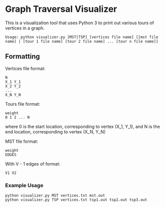 # Graph Traversal Visualizer

This is a visualization tool that uses Python 3 to print out various tours of vertices in a graph.

```
Usage: python visualizer.py [MST|TSP] [vertices file name] [[mst file name] | [tour 1 file name] [tour 2 file name] ... [tour n file name]]
```

## Formatting

Vertices file format:
```
N
X_1 Y_1
X_2 Y_2
...
X_N Y_N
```

Tours file format:
```
weight
0 1 2 ... N
```
where 0 is the start location, corresponding to vertex (X_1, Y_1), and N is the end location, corresponding to vertex (X_N, Y_N)

MST file format:
```
weight
EDGES
```
With V - 1 edges of format:
```
V1 V2
```

### Example Usage
```
python visualizer.py MST vertices.txt mst.out
python visualizer.py TSP vertices.txt tsp1.out tsp2.out tsp3.out
```